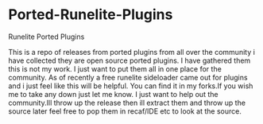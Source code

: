 # Ported-Runelite-Plugins
Runelite Ported Plugins

This is a repo of releases from ported plugins from all over the community i have collected they are open source ported plugins. I have gathered them this is not my work. I just want to put them all in one place for the community. As of recently a free runelite sideloader came out for plugins and i just feel like this will be helpful. You can find it in my forks.If you wish me to take any down just let me know. I just want to help out the community.Ill throw up the release then ill extract them and throw up the source later feel free to pop them in recaf/IDE etc to look at the source.
